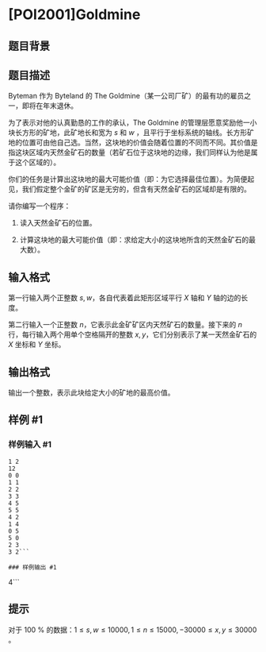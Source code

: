 # [POI2001]Goldmine

## 题目背景



## 题目描述

$\text{Byteman}$ 作为 $\text{Byteland}$ 的 $\text{The Goldmine}$（某一公司厂矿）的最有功的雇员之一，即将在年末退休。

为了表示对他的认真勤恳的工作的承认，$\text{The Goldmine}$ 的管理层愿意奖励他一小块长方形的矿地，此矿地长和宽为 $s$  和 $w$ ，且平行于坐标系统的轴线。长方形矿地的位置可由他自己选。当然，这块地的价值会随着位置的不同而不同。其价值是指这块区域内天然金矿石的数量（若矿石位于这块地的边缘，我们同样认为他是属于这个区域的）。

你们的任务是计算出这块地的最大可能价值（即：为它选择最佳位置）。为简便起见，我们假定整个金矿的矿区是无穷的，但含有天然金矿石的区域却是有限的。

请你编写一个程序：

1. 读入天然金矿石的位置。

2. 计算这块地的最大可能价值（即：求给定大小的这块地所含的天然金矿石的最大数）。

## 输入格式

第一行输入两个正整数 $s,w$，各自代表着此矩形区域平行 $X$ 轴和 $Y$ 轴的边的长度。

第二行输入一个正整数 $n$，它表示此金矿矿区内天然矿石的数量。接下来的 $n$ 行，每行输入两个用单个空格隔开的整数 $x,y$，它们分别表示了某一天然金矿石的 $X$ 坐标和 $Y$ 坐标。

## 输出格式

输出一个整数，表示此块给定大小的矿地的最高价值。

## 样例 #1

### 样例输入 #1
```
1 2
12
0 0
1 1
2 2
3 3
4 5
5 5
4 2
1 4
0 5
5 0
2 3
3 2```

### 样例输出 #1

```
4```

## 提示

对于 $100$ % 的数据：$1 \le s,w \le 10000,1 \le n \le 15000,-30000 \le x,y \le 30000$ 。
